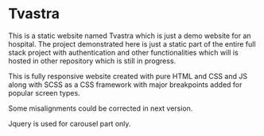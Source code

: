 # Tvastra

This is a static website named Tvastra which is just a demo website for an hospital. The project demonstrated here is just a static part of the entire full stack project with authentication and other functionalities which will is hosted in other repository which is still in progress.

This is fully responsive website created with pure HTML and CSS and JS along with SCSS as a CSS framework with major breakpoints added for popular screen types. 

Some misalignments could be corrected in next version.

Jquery is used for carousel part only.

